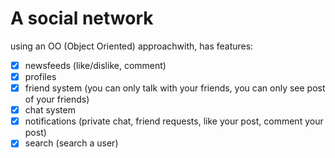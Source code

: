 # A social network
using an OO (Object Oriented) approachwith, has features:
- [x] newsfeeds (like/dislike, comment)
- [x] profiles 
- [x] friend system (you can only talk with your friends, you can only see post of your friends)
- [x] chat system
- [x] notifications (private chat, friend requests, like your post, comment your post)
- [x] search (search a user)